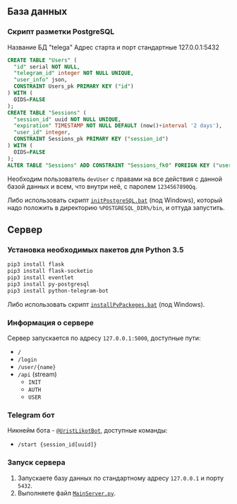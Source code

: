 ## База данных

### Скрипт разметки PostgreSQL

Название БД "telega"
Адрес старта и порт стандартные
127.0.0.1:5432
```sql
CREATE TABLE "Users" (
  "id" serial NOT NULL,
  "telegram_id" integer NOT NULL UNIQUE,
  "user_info" json,
  CONSTRAINT Users_pk PRIMARY KEY ("id")
) WITH (
  OIDS=FALSE
);
CREATE TABLE "Sessions" (
  "session_id" uuid NOT NULL UNIQUE,
  "expiration" TIMESTAMP NOT NULL DEFAULT (now()+interval '2 days'),
  "user_id" integer,
  CONSTRAINT Sessions_pk PRIMARY KEY ("session_id")
) WITH (
  OIDS=FALSE
);
ALTER TABLE "Sessions" ADD CONSTRAINT "Sessions_fk0" FOREIGN KEY ("user_id") REFERENCES "Users"("id");
```

Необходим пользователь `devUser` с правами на все действия с данной базой данных и всем, что внутри неё, с паролем `1234567890Qq`.

Либо использовать скрипт [`initPostgreSQL.bat`](https://github.com/m-2k/telegram-platform/blob/master/FSIOv2/initPostgreSQL.bat) (под Windows), который надо положить в директорию `%POSTGRESQL_DIR%/bin`, и оттуда запустить.

## Сервер

### Установка необходимых пакетов для Python 3.5

```bash
pip3 install flask
pip3 install flask-socketio
pip3 install eventlet
pip3 install py-postgresql
pip3 install python-telegram-bot
```

Либо использовать скрипт [`installPyPackeges.bat`](https://github.com/m-2k/telegram-platform/blob/master/FSIOv2/installPyPackeges.bat) (под Windows).

### Информация о сервере

Сервер запускается по адресу `127.0.0.1:5000`, доступные пути:

* `/`
* `/login`
* `/user/{name}`
* `/api` (stream)
  * `INIT`
  * `AUTH`
  * `USER`

### Telegram бот

Никнейм бота - [`@UristLikotBot`](https://t.me/UristLikotBot), доступные команды:

* `/start {session_id[uuid]}`

### Запуск сервера

1.  Запускаете базу данных по стандартному адресу `127.0.0.1` и порту `5432`.
2.  Выполняете файл [`MainServer.py`](https://github.com/m-2k/telegram-platform/blob/master/FSIOv2/MainServer.py).
